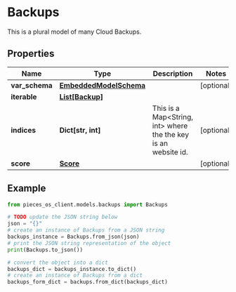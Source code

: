 # Backups

This is a plural model of many Cloud Backups.

## Properties

Name | Type | Description | Notes
------------ | ------------- | ------------- | -------------
**var_schema** | [**EmbeddedModelSchema**](EmbeddedModelSchema) |  | [optional] 
**iterable** | [**List[Backup]**](Backup) |  | 
**indices** | **Dict[str, int]** | This is a Map&lt;String, int&gt; where the the key is an website id. | [optional] 
**score** | [**Score**](Score) |  | [optional] 

## Example

```python
from pieces_os_client.models.backups import Backups

# TODO update the JSON string below
json = "{}"
# create an instance of Backups from a JSON string
backups_instance = Backups.from_json(json)
# print the JSON string representation of the object
print(Backups.to_json())

# convert the object into a dict
backups_dict = backups_instance.to_dict()
# create an instance of Backups from a dict
backups_form_dict = backups.from_dict(backups_dict)
```


